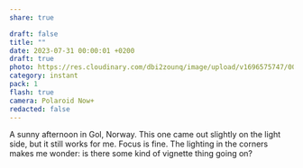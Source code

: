 ```yaml
---
share: true

draft: false
title: ""
date: 2023-07-31 00:00:01 +0200
draft: true
photo: https://res.cloudinary.com/dbi2zounq/image/upload/v1696575747/007_iocwsu.jpg
category: instant
pack: 1
flash: true
camera: Polaroid Now+
redacted: false
---
```


A sunny afternoon in Gol, Norway. This one came out slightly on the light side, but it still works for me. Focus is fine. The lighting in the corners makes me wonder: is there some kind of vignette thing going on?
